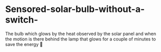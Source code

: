 # Sensored-solar-bulb-without-a-switch-
The bulb which glows by the heat observed by the solar panel and when the motion is there behind the lamp that glows for a couple of minutes to save the energy 🙂
